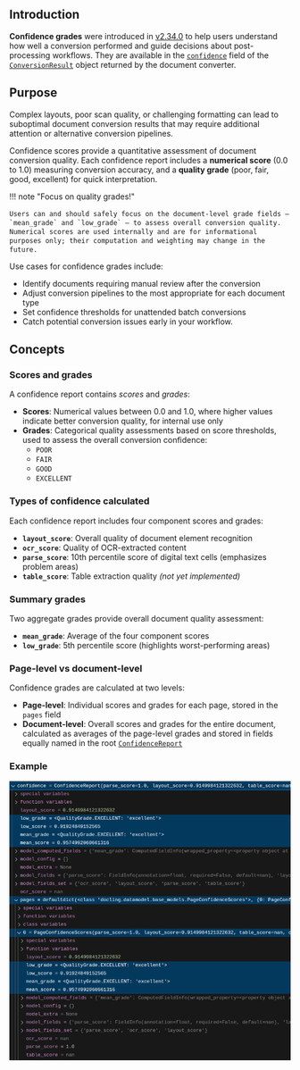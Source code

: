 ## Introduction

**Confidence grades** were introduced in [v2.34.0](https://github.com/docling-project/docling/releases/tag/v2.34.0) to help users understand how well a conversion performed and guide decisions about post-processing workflows. They are available in the [`confidence`](../../reference/document_converter/#docling.document_converter.ConversionResult.confidence) field of the [`ConversionResult`](../../reference/document_converter/#docling.document_converter.ConversionResult) object returned by the document converter.

## Purpose

Complex layouts, poor scan quality, or challenging formatting can lead to suboptimal document conversion results that may require additional attention or alternative conversion pipelines.

Confidence scores provide a quantitative assessment of document conversion quality. Each confidence report includes a **numerical score** (0.0 to 1.0) measuring conversion accuracy, and a **quality grade** (poor, fair, good, excellent) for quick interpretation.

!!! note "Focus on quality grades!"

    Users can and should safely focus on the document-level grade fields — `mean_grade` and `low_grade` — to assess overall conversion quality. Numerical scores are used internally and are for informational purposes only; their computation and weighting may change in the future.

Use cases for confidence grades include:

- Identify documents requiring manual review after the conversion
- Adjust conversion pipelines to the most appropriate for each document type
- Set confidence thresholds for unattended batch conversions
- Catch potential conversion issues early in your workflow.

## Concepts

### Scores and grades

A confidence report contains *scores* and *grades*:

- **Scores**: Numerical values between 0.0 and 1.0, where higher values indicate better conversion quality, for internal use only
- **Grades**: Categorical quality assessments based on score thresholds, used to assess the overall conversion confidence:
  - `POOR`
  - `FAIR`
  - `GOOD`
  - `EXCELLENT`

### Types of confidence calculated

Each confidence report includes four component scores and grades:

- **`layout_score`**: Overall quality of document element recognition 
- **`ocr_score`**: Quality of OCR-extracted content
- **`parse_score`**: 10th percentile score of digital text cells (emphasizes problem areas)
- **`table_score`**: Table extraction quality *(not yet implemented)*

### Summary grades

Two aggregate grades provide overall document quality assessment:

- **`mean_grade`**: Average of the four component scores
- **`low_grade`**: 5th percentile score (highlights worst-performing areas)

### Page-level vs document-level

Confidence grades are calculated at two levels:

- **Page-level**: Individual scores and grades for each page, stored in the `pages` field
- **Document-level**: Overall scores and grades for the entire document, calculated as averages of the page-level grades and stored in fields equally named in the root [`ConfidenceReport`](h../../reference/document_converter/#docling.document_converter.ConversionResult.confidence)

### Example

![confidence_scores](../assets/confidence_scores.png)

